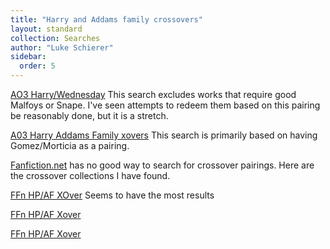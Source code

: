 ```yaml
---
title: "Harry and Addams family crossovers"
layout: standard
collection: Searches
author: "Luke Schierer"
sidebar:
  order: 5
---
```


[AO3 Harry/Wednesday](https://archiveofourown.org/works?utf8=%E2%9C%93&commit=Sort+and+Filter&work_search%5Bsort_column%5D=revised_at&work_search%5Bother_tag_names%5D=&exclude_work_search%5Brelationship_ids%5D%5B%5D=6662&work_search%5Bexcluded_tag_names%5D=LGBTQ+Themes%2CSlash%2CPre-Slash%2CMale+Slash%2CIncest%2CSibling+Incest%2CTrans+Male+Character%2CTrans+Character%2CTrans%2CFutanari%2CGood+Voldemort+%28Harry+Potter%29%2CGood+Tom+Riddle%2CGood+Severus+Snape%2CGood+Lucius+Malfoy%2CGood+Malfoy+Family+%28Harry+Potter%29%2CNice+Severus+Snape%2CSeveritus+%7C+Severus+Snape+is+Harry+Potter%27s+Parent%2CSeverus+Snape+Has+a+Heart%2CGood+Dursley+Family+%28Harry+Potter%29%2CGinny+Weasley+Bashing&work_search%5Bcrossover%5D=&work_search%5Bcomplete%5D=&work_search%5Bwords_from%5D=&work_search%5Bwords_to%5D=&work_search%5Bdate_from%5D=&work_search%5Bdate_to%5D=&work_search%5Bquery%5D=&work_search%5Blanguage_id%5D=en&tag_id=Wednesday+Addams*s*Harry+Potter) This search excludes works that require good Malfoys or Snape. I've seen
attempts to redeem them based on this pairing be reasonably done, but it is a
stretch.

[A03 Harry Addams Family xovers](https://archiveofourown.org/works?utf8=%E2%9C%93&commit=Sort+and+Filter&work_search%5Bsort_column%5D=revised_at&include_work_search%5Bfandom_ids%5D%5B%5D=136512&work_search%5Bother_tag_names%5D=&exclude_work_search%5Bfandom_ids%5D%5B%5D=115613&exclude_work_search%5Bfandom_ids%5D%5B%5D=658827&exclude_work_search%5Bfandom_ids%5D%5B%5D=3180698&exclude_work_search%5Brelationship_ids%5D%5B%5D=99&exclude_work_search%5Brelationship_ids%5D%5B%5D=6648&exclude_work_search%5Brelationship_ids%5D%5B%5D=103343&exclude_work_search%5Brelationship_ids%5D%5B%5D=106227&exclude_work_search%5Brelationship_ids%5D%5B%5D=436875&work_search%5Bexcluded_tag_names%5D=Female+Harry+Potter%2CGood+Severus+Snape%2CGood+Tom+Riddle%2CGood+Voldemort+%28Harry+Potter%29%2CSeveritus+%7C+Severus+Snape+is+Harry+Potter%27s+Parent%2CSeverus+Snape+Has+a+Heart%2CSane+Tom+Riddle%2CSane+Voldemort+%28Harry+Potter%29%2CFutanari%2CTrans+Male+Character%2CTrans+Character%2CTrans%2CLGBTQ+Themes%2CLGBTQ+Character%2CWednesday+Addams%2FBellatrix+Black+Lestrange%2CGinny+Weasley+Bashing%2CSlash%2CPre-Slash%2CMale+Slash&work_search%5Bcrossover%5D=&work_search%5Bcomplete%5D=&work_search%5Bwords_from%5D=&work_search%5Bwords_to%5D=&work_search%5Bdate_from%5D=&work_search%5Bdate_to%5D=&work_search%5Bquery%5D=&work_search%5Blanguage_id%5D=en&tag_id=Gomez+Addams*s*Morticia+Addams) This search is primarily based on having Gomez/Morticia as a pairing.

[Fanfiction.net](https://www.fanfiction.net/) has no good way to search for
crossover pairings. Here are the crossover collections I have found.

[FFn HP/AF XOver](https://www.fanfiction.net/Harry-Potter-and-Addams-Family-Crossovers/224/3077/?&srt=1&lan=1&r=10) Seems to have the most results

[FFn HP/AF Xover](https://www.fanfiction.net/Harry-Potter-and-Addams-Family-Crossovers/224/3290/?&srt=1&r=10&lan=1)

[FFn HP/AF Xover](https://www.fanfiction.net/Harry-Potter-and-Addams-Family-Crossovers/224/8998/?&srt=1&r=10&lan=1)
